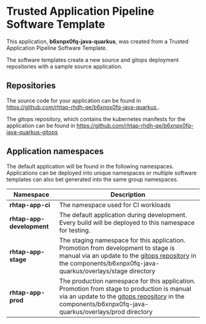 # Trusted Application Pipeline Software Template

This application, **b6xnpx0fq-java-quarkus**, was created from a Trusted Application Pipeline Software Template.

The software templates create a new source and gitops deployment repositories with a sample source application. 

## Repositories

The source code for your application can be found in [https://github.com/rhtap-rhdh-qe/b6xnpx0fq-java-quarkus ](https://github.com/rhtap-rhdh-qe/b6xnpx0fq-java-quarkus ).
 
The gitops repository, which contains the kubernetes manifests for the application can be found in 
[https://github.com/rhtap-rhdh-qe/b6xnpx0fq-java-quarkus-gitops ](https://github.com/rhtap-rhdh-qe/b6xnpx0fq-java-quarkus-gitops ) 

## Application namespaces 

The default application will be found in the following namespaces. Applications can be deployed into unique namespaces or multiple software templates can also bet generated into the same group namespaces.  

|  Namespace   |  Description   |  
| -------- | -------- |
| **rhtap-app-ci** | The namespace used for CI workloads |
| **rhtap-app-development** | The default application during development. Every build will be deployed to this namespace for testing. |
| **rhtap-app-stage** | The staging namespace for this application. Promotion from development to stage is manual via an update to the [gitops repository](https://github.com/rhtap-rhdh-qe/b6xnpx0fq-java-quarkus-gitops ) in the components/b6xnpx0fq-java-quarkus/overlays/stage directory |
| **rhtap-app-prod** | The production namespace for this application. Promotion from stage to production is manual via an update to the [gitops repository](https://github.com/rhtap-rhdh-qe/b6xnpx0fq-java-quarkus-gitops ) in the components/b6xnpx0fq-java-quarkus/overlays/prod directory |
